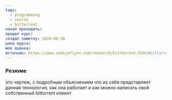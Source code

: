 ```yaml
---
tags:
  - programming
  - course
  - bittorrent
начал проходить: 
прошел курс: 
создал заметку: 2024-08-30
цена курса: 
моя оценка: 
источник: https://www.seanjoflynn.com/research/bittorrent.html#bittorrent
---
```

### Резюме
это чертеж, с подробным объяснением что из себя представляет данная технология, как она работает и как можно написать свой собственный bittorrent клиент
